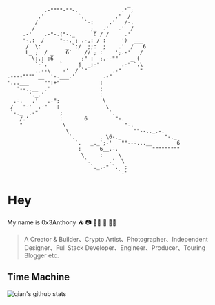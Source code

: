 ```
                                       _                
            .-""""-""-.              .' ;               
          .'           `.          .'  /                
         /               `-:     .'   /-.               
        /                  ;_  .'   .'  /               
     .-'    .-"-.("-._      6 / /     .'                
     "-,:  /     "--. ; .-,: / :     ')  ___            
      /  \:        _ `:/  ;;:  ;    .'  /   6           
      L_ ;  / _    6`    // ; :    ';.-'   /            
        \:.: :6         ;" :  ;.--""    _ (             
         `-`.    `     j  _;-"       .-" `.\            
         ..--\    -'  / `"        .-"      "            
.----"""" __  '-.___.'         .-"                      
'...___     "":+"             :                         
   '--..__  .'                ;                         
       '._.'                  :                         
  .-.   .'   .-";              \                        
 /   '-'  .-"   :               \                       
 `-._  .-"       ;               `.                     
    /.'          :       6         "-.                  
    "             \                   "-.               
                   \                     ""--.._.-.     
                    `.        . \6-._              "-._ 
                      `.   _._`;-'   ""---...__        6
                       :      6__.-.           """"""""" 
                        \     :     \                   
                         `.      .'  \                  
                           `._.-" `.  ;                 
                                    `-'
```
# 𝗛ey
My name is 0x3Anthony ⛺️ 📷 🏊🏻 🧚 👨‍💻‍
> A Creator & Builder、Crypto Artist、Photographer、Independent Designer、Full Stack Developer、Engineer、Producer、Touring Blogger etc.

## Time Machine

![qian's github stats](https://github-readme-stats.vercel.app/api?username=0x3Anthony&show_icons=true&theme=tokyonight)
